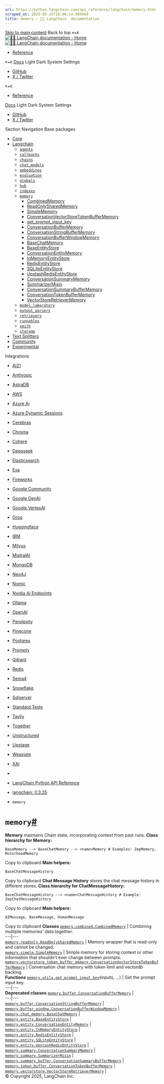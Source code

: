 ```yaml
---
url: https://python.langchain.com/api_reference/langchain/memory.html
scraped_at: 2025-05-25T18:06:14.989469
title: memory — 🦜🔗 LangChain  documentation
---
```


[Skip to main content](https://python.langchain.com/api_reference/langchain/memory.html#main-content)
Back to top `⌘`+`K`
[ ![🦜🔗 LangChain documentation - Home](https://python.langchain.com/api_reference/_static/wordmark-api.svg) ![🦜🔗 LangChain documentation - Home](https://python.langchain.com/api_reference/_static/wordmark-api-dark.svg) ](https://python.langchain.com/api_reference/index.html)
  * [ Reference ](https://python.langchain.com/api_reference/reference.html)


`⌘`+`K`
[Docs](https://python.langchain.com/)
Light Dark System Settings
  * [ GitHub](https://github.com/langchain-ai/langchain)
  * [ X / Twitter](https://twitter.com/langchainai)


`⌘`+`K`
  * [ Reference ](https://python.langchain.com/api_reference/reference.html)


[Docs](https://python.langchain.com/)
Light Dark System Settings
  * [ GitHub](https://github.com/langchain-ai/langchain)
  * [ X / Twitter](https://twitter.com/langchainai)


Section Navigation
Base packages
  * [Core](https://python.langchain.com/api_reference/core/index.html)
  * [Langchain](https://python.langchain.com/api_reference/langchain/index.html)
    * [`agents`](https://python.langchain.com/api_reference/langchain/agents.html)
    * [`callbacks`](https://python.langchain.com/api_reference/langchain/callbacks.html)
    * [`chains`](https://python.langchain.com/api_reference/langchain/chains.html)
    * [`chat_models`](https://python.langchain.com/api_reference/langchain/chat_models.html)
    * [`embeddings`](https://python.langchain.com/api_reference/langchain/embeddings.html)
    * [`evaluation`](https://python.langchain.com/api_reference/langchain/evaluation.html)
    * [`globals`](https://python.langchain.com/api_reference/langchain/globals.html)
    * [`hub`](https://python.langchain.com/api_reference/langchain/hub.html)
    * [`indexes`](https://python.langchain.com/api_reference/langchain/indexes.html)
    * [`memory`](https://python.langchain.com/api_reference/langchain/memory.html)
      * [CombinedMemory](https://python.langchain.com/api_reference/langchain/memory/langchain.memory.combined.CombinedMemory.html)
      * [ReadOnlySharedMemory](https://python.langchain.com/api_reference/langchain/memory/langchain.memory.readonly.ReadOnlySharedMemory.html)
      * [SimpleMemory](https://python.langchain.com/api_reference/langchain/memory/langchain.memory.simple.SimpleMemory.html)
      * [ConversationVectorStoreTokenBufferMemory](https://python.langchain.com/api_reference/langchain/memory/langchain.memory.vectorstore_token_buffer_memory.ConversationVectorStoreTokenBufferMemory.html)
      * [get_prompt_input_key](https://python.langchain.com/api_reference/langchain/memory/langchain.memory.utils.get_prompt_input_key.html)
      * [ConversationBufferMemory](https://python.langchain.com/api_reference/langchain/memory/langchain.memory.buffer.ConversationBufferMemory.html)
      * [ConversationStringBufferMemory](https://python.langchain.com/api_reference/langchain/memory/langchain.memory.buffer.ConversationStringBufferMemory.html)
      * [ConversationBufferWindowMemory](https://python.langchain.com/api_reference/langchain/memory/langchain.memory.buffer_window.ConversationBufferWindowMemory.html)
      * [BaseChatMemory](https://python.langchain.com/api_reference/langchain/memory/langchain.memory.chat_memory.BaseChatMemory.html)
      * [BaseEntityStore](https://python.langchain.com/api_reference/langchain/memory/langchain.memory.entity.BaseEntityStore.html)
      * [ConversationEntityMemory](https://python.langchain.com/api_reference/langchain/memory/langchain.memory.entity.ConversationEntityMemory.html)
      * [InMemoryEntityStore](https://python.langchain.com/api_reference/langchain/memory/langchain.memory.entity.InMemoryEntityStore.html)
      * [RedisEntityStore](https://python.langchain.com/api_reference/langchain/memory/langchain.memory.entity.RedisEntityStore.html)
      * [SQLiteEntityStore](https://python.langchain.com/api_reference/langchain/memory/langchain.memory.entity.SQLiteEntityStore.html)
      * [UpstashRedisEntityStore](https://python.langchain.com/api_reference/langchain/memory/langchain.memory.entity.UpstashRedisEntityStore.html)
      * [ConversationSummaryMemory](https://python.langchain.com/api_reference/langchain/memory/langchain.memory.summary.ConversationSummaryMemory.html)
      * [SummarizerMixin](https://python.langchain.com/api_reference/langchain/memory/langchain.memory.summary.SummarizerMixin.html)
      * [ConversationSummaryBufferMemory](https://python.langchain.com/api_reference/langchain/memory/langchain.memory.summary_buffer.ConversationSummaryBufferMemory.html)
      * [ConversationTokenBufferMemory](https://python.langchain.com/api_reference/langchain/memory/langchain.memory.token_buffer.ConversationTokenBufferMemory.html)
      * [VectorStoreRetrieverMemory](https://python.langchain.com/api_reference/langchain/memory/langchain.memory.vectorstore.VectorStoreRetrieverMemory.html)
    * [`model_laboratory`](https://python.langchain.com/api_reference/langchain/model_laboratory.html)
    * [`output_parsers`](https://python.langchain.com/api_reference/langchain/output_parsers.html)
    * [`retrievers`](https://python.langchain.com/api_reference/langchain/retrievers.html)
    * [`runnables`](https://python.langchain.com/api_reference/langchain/runnables.html)
    * [`smith`](https://python.langchain.com/api_reference/langchain/smith.html)
    * [`storage`](https://python.langchain.com/api_reference/langchain/storage.html)
  * [Text Splitters](https://python.langchain.com/api_reference/text_splitters/index.html)
  * [Community](https://python.langchain.com/api_reference/community/index.html)
  * [Experimental](https://python.langchain.com/api_reference/experimental/index.html)


Integrations
  * [AI21](https://python.langchain.com/api_reference/ai21/index.html)
  * [Anthropic](https://python.langchain.com/api_reference/anthropic/index.html)
  * [AstraDB](https://python.langchain.com/api_reference/astradb/index.html)
  * [AWS](https://python.langchain.com/api_reference/aws/index.html)
  * [Azure Ai](https://python.langchain.com/api_reference/azure_ai/index.html)
  * [Azure Dynamic Sessions](https://python.langchain.com/api_reference/azure_dynamic_sessions/index.html)
  * [Cerebras](https://python.langchain.com/api_reference/cerebras/index.html)
  * [Chroma](https://python.langchain.com/api_reference/chroma/index.html)
  * [Cohere](https://python.langchain.com/api_reference/cohere/index.html)
  * [Deepseek](https://python.langchain.com/api_reference/deepseek/index.html)
  * [Elasticsearch](https://python.langchain.com/api_reference/elasticsearch/index.html)
  * [Exa](https://python.langchain.com/api_reference/exa/index.html)
  * [Fireworks](https://python.langchain.com/api_reference/fireworks/index.html)
  * [Google Community](https://python.langchain.com/api_reference/google_community/index.html)
  * [Google GenAI](https://python.langchain.com/api_reference/google_genai/index.html)
  * [Google VertexAI](https://python.langchain.com/api_reference/google_vertexai/index.html)
  * [Groq](https://python.langchain.com/api_reference/groq/index.html)
  * [Huggingface](https://python.langchain.com/api_reference/huggingface/index.html)
  * [IBM](https://python.langchain.com/api_reference/ibm/index.html)
  * [Milvus](https://python.langchain.com/api_reference/milvus/index.html)
  * [MistralAI](https://python.langchain.com/api_reference/mistralai/index.html)
  * [MongoDB](https://python.langchain.com/api_reference/mongodb/index.html)
  * [Neo4J](https://python.langchain.com/api_reference/neo4j/index.html)
  * [Nomic](https://python.langchain.com/api_reference/nomic/index.html)
  * [Nvidia Ai Endpoints](https://python.langchain.com/api_reference/nvidia_ai_endpoints/index.html)
  * [Ollama](https://python.langchain.com/api_reference/ollama/index.html)
  * [OpenAI](https://python.langchain.com/api_reference/openai/index.html)
  * [Perplexity](https://python.langchain.com/api_reference/perplexity/index.html)
  * [Pinecone](https://python.langchain.com/api_reference/pinecone/index.html)
  * [Postgres](https://python.langchain.com/api_reference/postgres/index.html)
  * [Prompty](https://python.langchain.com/api_reference/prompty/index.html)
  * [Qdrant](https://python.langchain.com/api_reference/qdrant/index.html)
  * [Redis](https://python.langchain.com/api_reference/redis/index.html)
  * [Sema4](https://python.langchain.com/api_reference/sema4/index.html)
  * [Snowflake](https://python.langchain.com/api_reference/snowflake/index.html)
  * [Sqlserver](https://python.langchain.com/api_reference/sqlserver/index.html)
  * [Standard Tests](https://python.langchain.com/api_reference/standard_tests/index.html)
  * [Tavily](https://python.langchain.com/api_reference/tavily/index.html)
  * [Together](https://python.langchain.com/api_reference/together/index.html)
  * [Unstructured](https://python.langchain.com/api_reference/unstructured/index.html)
  * [Upstage](https://python.langchain.com/api_reference/upstage/index.html)
  * [Weaviate](https://python.langchain.com/api_reference/weaviate/index.html)
  * [XAI](https://python.langchain.com/api_reference/xai/index.html)


  * [ ](https://python.langchain.com/api_reference/index.html)
  * [LangChain Python API Reference](https://python.langchain.com/api_reference/reference.html)
  * [langchain: 0.3.25](https://python.langchain.com/api_reference/langchain/index.html)
  * `memory`


# `memory`[#](https://python.langchain.com/api_reference/langchain/memory.html#module-langchain.memory "Link to this heading")
**Memory** maintains Chain state, incorporating context from past runs.
**Class hierarchy for Memory:**
```
BaseMemory --> BaseChatMemory --> <name>Memory # Examples: ZepMemory, MotorheadMemory

```
Copy to clipboard
**Main helpers:**
```
BaseChatMessageHistory

```
Copy to clipboard
**Chat Message History** stores the chat message history in different stores.
**Class hierarchy for ChatMessageHistory:**
```
BaseChatMessageHistory --> <name>ChatMessageHistory # Example: ZepChatMessageHistory

```
Copy to clipboard
**Main helpers:**
```
AIMessage, BaseMessage, HumanMessage

```
Copy to clipboard
**Classes**
[`memory.combined.CombinedMemory`](https://python.langchain.com/api_reference/langchain/memory/langchain.memory.combined.CombinedMemory.html#langchain.memory.combined.CombinedMemory "langchain.memory.combined.CombinedMemory") | Combining multiple memories' data together.  
---|---  
[`memory.readonly.ReadOnlySharedMemory`](https://python.langchain.com/api_reference/langchain/memory/langchain.memory.readonly.ReadOnlySharedMemory.html#langchain.memory.readonly.ReadOnlySharedMemory "langchain.memory.readonly.ReadOnlySharedMemory") | Memory wrapper that is read-only and cannot be changed.  
[`memory.simple.SimpleMemory`](https://python.langchain.com/api_reference/langchain/memory/langchain.memory.simple.SimpleMemory.html#langchain.memory.simple.SimpleMemory "langchain.memory.simple.SimpleMemory") | Simple memory for storing context or other information that shouldn't ever change between prompts.  
[`memory.vectorstore_token_buffer_memory.ConversationVectorStoreTokenBufferMemory`](https://python.langchain.com/api_reference/langchain/memory/langchain.memory.vectorstore_token_buffer_memory.ConversationVectorStoreTokenBufferMemory.html#langchain.memory.vectorstore_token_buffer_memory.ConversationVectorStoreTokenBufferMemory "langchain.memory.vectorstore_token_buffer_memory.ConversationVectorStoreTokenBufferMemory") | Conversation chat memory with token limit and vectordb backing.  
**Functions**
[`memory.utils.get_prompt_input_key`](https://python.langchain.com/api_reference/langchain/memory/langchain.memory.utils.get_prompt_input_key.html#langchain.memory.utils.get_prompt_input_key "langchain.memory.utils.get_prompt_input_key")(inputs, ...) | Get the prompt input key.  
---|---  
**Deprecated classes**
[`memory.buffer.ConversationBufferMemory`](https://python.langchain.com/api_reference/langchain/memory/langchain.memory.buffer.ConversationBufferMemory.html#langchain.memory.buffer.ConversationBufferMemory "langchain.memory.buffer.ConversationBufferMemory") |   
---|---  
[`memory.buffer.ConversationStringBufferMemory`](https://python.langchain.com/api_reference/langchain/memory/langchain.memory.buffer.ConversationStringBufferMemory.html#langchain.memory.buffer.ConversationStringBufferMemory "langchain.memory.buffer.ConversationStringBufferMemory") |   
[`memory.buffer_window.ConversationBufferWindowMemory`](https://python.langchain.com/api_reference/langchain/memory/langchain.memory.buffer_window.ConversationBufferWindowMemory.html#langchain.memory.buffer_window.ConversationBufferWindowMemory "langchain.memory.buffer_window.ConversationBufferWindowMemory") |   
[`memory.chat_memory.BaseChatMemory`](https://python.langchain.com/api_reference/langchain/memory/langchain.memory.chat_memory.BaseChatMemory.html#langchain.memory.chat_memory.BaseChatMemory "langchain.memory.chat_memory.BaseChatMemory") |   
[`memory.entity.BaseEntityStore`](https://python.langchain.com/api_reference/langchain/memory/langchain.memory.entity.BaseEntityStore.html#langchain.memory.entity.BaseEntityStore "langchain.memory.entity.BaseEntityStore") |   
[`memory.entity.ConversationEntityMemory`](https://python.langchain.com/api_reference/langchain/memory/langchain.memory.entity.ConversationEntityMemory.html#langchain.memory.entity.ConversationEntityMemory "langchain.memory.entity.ConversationEntityMemory") |   
[`memory.entity.InMemoryEntityStore`](https://python.langchain.com/api_reference/langchain/memory/langchain.memory.entity.InMemoryEntityStore.html#langchain.memory.entity.InMemoryEntityStore "langchain.memory.entity.InMemoryEntityStore") |   
[`memory.entity.RedisEntityStore`](https://python.langchain.com/api_reference/langchain/memory/langchain.memory.entity.RedisEntityStore.html#langchain.memory.entity.RedisEntityStore "langchain.memory.entity.RedisEntityStore") |   
[`memory.entity.SQLiteEntityStore`](https://python.langchain.com/api_reference/langchain/memory/langchain.memory.entity.SQLiteEntityStore.html#langchain.memory.entity.SQLiteEntityStore "langchain.memory.entity.SQLiteEntityStore") |   
[`memory.entity.UpstashRedisEntityStore`](https://python.langchain.com/api_reference/langchain/memory/langchain.memory.entity.UpstashRedisEntityStore.html#langchain.memory.entity.UpstashRedisEntityStore "langchain.memory.entity.UpstashRedisEntityStore") |   
[`memory.summary.ConversationSummaryMemory`](https://python.langchain.com/api_reference/langchain/memory/langchain.memory.summary.ConversationSummaryMemory.html#langchain.memory.summary.ConversationSummaryMemory "langchain.memory.summary.ConversationSummaryMemory") |   
[`memory.summary.SummarizerMixin`](https://python.langchain.com/api_reference/langchain/memory/langchain.memory.summary.SummarizerMixin.html#langchain.memory.summary.SummarizerMixin "langchain.memory.summary.SummarizerMixin") |   
[`memory.summary_buffer.ConversationSummaryBufferMemory`](https://python.langchain.com/api_reference/langchain/memory/langchain.memory.summary_buffer.ConversationSummaryBufferMemory.html#langchain.memory.summary_buffer.ConversationSummaryBufferMemory "langchain.memory.summary_buffer.ConversationSummaryBufferMemory") |   
[`memory.token_buffer.ConversationTokenBufferMemory`](https://python.langchain.com/api_reference/langchain/memory/langchain.memory.token_buffer.ConversationTokenBufferMemory.html#langchain.memory.token_buffer.ConversationTokenBufferMemory "langchain.memory.token_buffer.ConversationTokenBufferMemory") |   
[`memory.vectorstore.VectorStoreRetrieverMemory`](https://python.langchain.com/api_reference/langchain/memory/langchain.memory.vectorstore.VectorStoreRetrieverMemory.html#langchain.memory.vectorstore.VectorStoreRetrieverMemory "langchain.memory.vectorstore.VectorStoreRetrieverMemory") |   
© Copyright 2025, LangChain Inc. 

